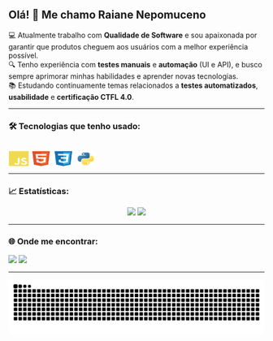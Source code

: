 ## Olá! 👋 Me chamo Raiane Nepomuceno

💻 Atualmente trabalho com **Qualidade de Software** e sou apaixonada por garantir que produtos cheguem aos usuários com a melhor experiência possível.  
🔍 Tenho experiência com **testes manuais** e **automação** (UI e API), e busco sempre aprimorar minhas habilidades e aprender novas tecnologias.  
📚 Estudando continuamente temas relacionados a **testes automatizados**, **usabilidade** e **certificação CTFL 4.0**.

---

### 🛠️ Tecnologias que tenho usado:
<div style="display: inline_block"><br>
  <img align="center" alt="JavaScript" height="30" width="40" src="https://raw.githubusercontent.com/devicons/devicon/master/icons/javascript/javascript-plain.svg">
  <img align="center" alt="HTML" height="30" width="40" src="https://raw.githubusercontent.com/devicons/devicon/master/icons/html5/html5-original.svg">
  <img align="center" alt="CSS" height="30" width="40" src="https://raw.githubusercontent.com/devicons/devicon/master/icons/css3/css3-original.svg">
  <img align="center" alt="Python" height="30" width="40" src="https://raw.githubusercontent.com/devicons/devicon/master/icons/python/python-original.svg">
</div>

---

### 📈 Estatísticas:
<div align="center">
  <img height="180em" src="https://github-readme-stats.vercel.app/api?username=Raiane-nepomuceno&show_icons=true&theme=dracula&include_all_commits=true&count_private=true"/>
  <img height="180em" src="https://github-readme-stats.vercel.app/api/top-langs/?username=Raiane-nepomuceno&layout=compact&langs_count=7&theme=dracula"/>
</div>

---

### 🌐 Onde me encontrar:
<div>
  <a href = "mailto:nepomucenoraiane@gmail.com"><img src="https://img.shields.io/badge/-Gmail-%23333?style=for-the-badge&logo=gmail&logoColor=white" target="_blank"></a>
  <a href="https://www.linkedin.com/in/raiane-nepomuceno-1a454a19a" target="_blank"><img src="https://img.shields.io/badge/-LinkedIn-%230077B5?style=for-the-badge&logo=linkedin&logoColor=white" target="_blank"></a> 
</div>

---

<!-- Snake contribution animation -->
![Snake animation](https://github.com/Raiane-nepomuceno/Raiane-nepomuceno/blob/output/github-contribution-grid-snake.svg)
